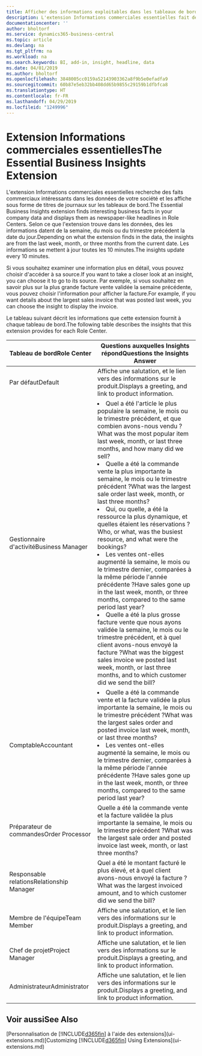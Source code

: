```yaml
---
title: Afficher des informations exploitables dans les tableaux de bord | Microsoft Docs
description: L'extension Informations commerciales essentielles fait défiler une série d'informations commerciales sur les tableaux de bord.
documentationcenter: ''
author: bholtorf
ms.service: dynamics365-business-central
ms.topic: article
ms.devlang: na
ms.tgt_pltfrm: na
ms.workload: na
ms.search.keywords: BI, add-in, insight, headline, data
ms.date: 04/01/2019
ms.author: bholtorf
ms.openlocfilehash: 3848005cc0159a52143903362a8f9b5e0efadfa9
ms.sourcegitcommit: 60b87e5eb32bb408dd65b9855c29159b1dfbfca8
ms.translationtype: HT
ms.contentlocale: fr-FR
ms.lasthandoff: 04/29/2019
ms.locfileid: "1249996"
---
```

# <a name="the-essential-business-insights-extension"></a><span data-ttu-id="97551-103">Extension Informations commerciales essentielles</span><span class="sxs-lookup"><span data-stu-id="97551-103">The Essential Business Insights Extension</span></span>
<span data-ttu-id="97551-104">L'extension Informations commerciales essentielles recherche des faits commerciaux intéressants dans les données de votre société et les affiche sous forme de titres de journaux sur les tableaux de bord.</span><span class="sxs-lookup"><span data-stu-id="97551-104">The Essential Business Insights extension finds interesting business facts in your company data and displays them as newspaper-like headlines in Role Centers.</span></span> <span data-ttu-id="97551-105">Selon ce que l'extension trouve dans les données, des les informations datent de la semaine, du mois ou du trimestre précédent la date du jour.</span><span class="sxs-lookup"><span data-stu-id="97551-105">Depending on what the extension finds in the data, the insights are from the last week, month, or three months from the current date.</span></span> <span data-ttu-id="97551-106">Les informations se mettent à jour toutes les 10 minutes.</span><span class="sxs-lookup"><span data-stu-id="97551-106">The insights update every 10 minutes.</span></span>  

<span data-ttu-id="97551-107">Si vous souhaitez examiner une information plus en détail, vous pouvez choisir d'accéder à sa source.</span><span class="sxs-lookup"><span data-stu-id="97551-107">If you want to take a closer look at an insight, you can choose it to go to its source.</span></span> <span data-ttu-id="97551-108">Par exemple, si vous souhaitez en savoir plus sur la plus grande facture vente validée la semaine précédente, vous pouvez choisir l'information pour afficher la facture.</span><span class="sxs-lookup"><span data-stu-id="97551-108">For example, if you want details about the largest sales invoice that was posted last week, you can choose the insight to display the invoice.</span></span>

<span data-ttu-id="97551-109">Le tableau suivant décrit les informations que cette extension fournit à chaque tableau de bord.</span><span class="sxs-lookup"><span data-stu-id="97551-109">The following table describes the insights that this extension provides for each Role Center.</span></span>

|<span data-ttu-id="97551-110">Tableau de bord</span><span class="sxs-lookup"><span data-stu-id="97551-110">Role Center</span></span>|<span data-ttu-id="97551-111">Questions auxquelles Insights répond</span><span class="sxs-lookup"><span data-stu-id="97551-111">Questions the Insights Answer</span></span>|
|----|-----|
|<span data-ttu-id="97551-112">Par défaut</span><span class="sxs-lookup"><span data-stu-id="97551-112">Default</span></span>|<span data-ttu-id="97551-113">Affiche une salutation, et le lien vers des informations sur le produit.</span><span class="sxs-lookup"><span data-stu-id="97551-113">Displays a greeting, and link to product information.</span></span>|
|<span data-ttu-id="97551-114">Gestionnaire d'activité</span><span class="sxs-lookup"><span data-stu-id="97551-114">Business Manager</span></span>|<li> <span data-ttu-id="97551-115">Quel a été l'article le plus populaire la semaine, le mois ou le trimestre précédent, et que combien avons-nous vendu ?</span><span class="sxs-lookup"><span data-stu-id="97551-115">What was the most popular item last week, month, or last three months, and how many did we sell?</span></span><br><li> <span data-ttu-id="97551-116">Quelle a été la commande vente la plus importante la semaine, le mois ou le trimestre précédent ?</span><span class="sxs-lookup"><span data-stu-id="97551-116">What was the largest sale order last week, month, or last three months?</span></span><br><li> <span data-ttu-id="97551-117">Qui, ou quelle, a été la ressource la plus dynamique, et quelles étaient les réservations ?</span><span class="sxs-lookup"><span data-stu-id="97551-117">Who, or what, was the busiest resource, and what were the bookings?</span></span><br><li> <span data-ttu-id="97551-118">Les ventes ont-elles augmenté la semaine, le mois ou le trimestre dernier, comparées à la même période l'année précédente ?</span><span class="sxs-lookup"><span data-stu-id="97551-118">Have sales gone up in the last week, month, or three months, compared to the same period last year?</span></span><br><li> <span data-ttu-id="97551-119">Quelle a été la plus grosse facture vente que nous ayons validée la semaine, le mois ou le trimestre précédent, et à quel client avons-nous envoyé la facture ?</span><span class="sxs-lookup"><span data-stu-id="97551-119">What was the biggest sales invoice we posted last week, month, or last three months, and to which customer did we send the bill?</span></span></li> |
|<span data-ttu-id="97551-120">Comptable</span><span class="sxs-lookup"><span data-stu-id="97551-120">Accountant</span></span>|<li> <span data-ttu-id="97551-121">Quelle a été la commande vente et la facture validée la plus importante la semaine, le mois ou le trimestre précédent ?</span><span class="sxs-lookup"><span data-stu-id="97551-121">What was the largest sales order and posted invoice last week, month, or last three months?</span></span><br><li> <span data-ttu-id="97551-122">Les ventes ont-elles augmenté la semaine, le mois ou le trimestre dernier, comparées à la même période l'année précédente ?</span><span class="sxs-lookup"><span data-stu-id="97551-122">Have sales gone up in the last week, month, or three months, compared to the same period last year?</span></span> |
|<span data-ttu-id="97551-123">Préparateur de commandes</span><span class="sxs-lookup"><span data-stu-id="97551-123">Order Processor</span></span>| <span data-ttu-id="97551-124">Quelle a été la commande vente et la facture validée la plus importante la semaine, le mois ou le trimestre précédent ?</span><span class="sxs-lookup"><span data-stu-id="97551-124">What was the largest sale order and posted invoice last week, month, or last three months?</span></span>|
|<span data-ttu-id="97551-125">Responsable relations</span><span class="sxs-lookup"><span data-stu-id="97551-125">Relationship Manager</span></span>| <span data-ttu-id="97551-126">Quel a été le montant facturé le plus élevé, et à quel client avons-nous envoyé la facture ?</span><span class="sxs-lookup"><span data-stu-id="97551-126">What was the largest invoiced amount, and to which customer did we send the bill?</span></span>|
|<span data-ttu-id="97551-127">Membre de l'équipe</span><span class="sxs-lookup"><span data-stu-id="97551-127">Team Member</span></span>| <span data-ttu-id="97551-128">Affiche une salutation, et le lien vers des informations sur le produit.</span><span class="sxs-lookup"><span data-stu-id="97551-128">Displays a greeting, and link to product information.</span></span>|
|<span data-ttu-id="97551-129">Chef de projet</span><span class="sxs-lookup"><span data-stu-id="97551-129">Project Manager</span></span>| <span data-ttu-id="97551-130">Affiche une salutation, et le lien vers des informations sur le produit.</span><span class="sxs-lookup"><span data-stu-id="97551-130">Displays a greeting, and link to product information.</span></span>|
|<span data-ttu-id="97551-131">Administrateur</span><span class="sxs-lookup"><span data-stu-id="97551-131">Administrator</span></span>| <span data-ttu-id="97551-132">Affiche une salutation, et le lien vers des informations sur le produit.</span><span class="sxs-lookup"><span data-stu-id="97551-132">Displays a greeting, and link to product information.</span></span>|

## <a name="see-also"></a><span data-ttu-id="97551-133">Voir aussi</span><span class="sxs-lookup"><span data-stu-id="97551-133">See Also</span></span>
<span data-ttu-id="97551-134">[Personnalisation de [!INCLUDE[d365fin](includes/d365fin_md.md)] à l'aide des extensions](ui-extensions.md)</span><span class="sxs-lookup"><span data-stu-id="97551-134">[Customizing [!INCLUDE[d365fin](includes/d365fin_md.md)] Using Extensions](ui-extensions.md)</span></span>
